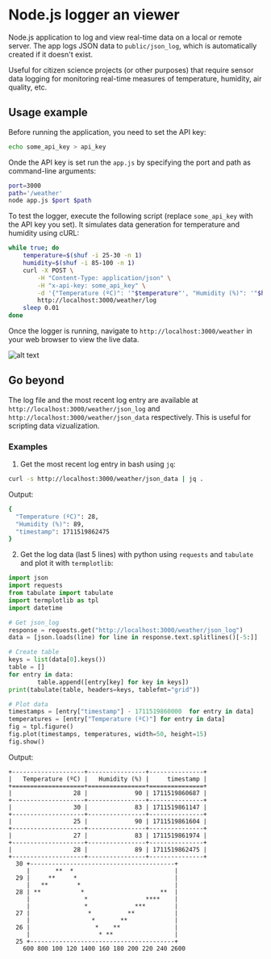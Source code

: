 # Node.js logger an viewer

Node.js application to log and view real-time data on a local or remote server. The app logs JSON data to `public/json_log`, which is automatically created if it doesn't exist.

Useful for citizen science projects (or other purposes) that require sensor data logging for monitoring real-time measures of temperature, humidity, air quality, etc.

## Usage example

Before running the application, you need to set the API key:

```bash
echo some_api_key > api_key
```

Onde the API key is set run the `app.js` by specifying the port and path as command-line arguments:

```bash
port=3000
path='/weather'
node app.js $port $path
```

To test the logger, execute the following script (replace `some_api_key` with the API key you set). It simulates data generation for temperature and humidity using cURL:

```bash
while true; do
    temperature=$(shuf -i 25-30 -n 1)
    humidity=$(shuf -i 85-100 -n 1)
    curl -X POST \
        -H "Content-Type: application/json" \
        -H "x-api-key: some_api_key" \
        -d '{"Temperature (ºC)": '"$temperature"', "Humidity (%)": '"$humidity"'}' \
        http://localhost:3000/weather/log
    sleep 0.01
done
```
Once the logger is running, navigate to `http://localhost:3000/weather` in your web browser to view the live data.

![alt text](https://i.imgur.com/0hfAyvI.png)

## Go beyond

The log file and the most recent log entry are available at `http://localhost:3000/weather/json_log` and `http://localhost:3000/weather/json_data` respectively. This is useful for scripting data vizualization. 

### Examples

1. Get the most recent log entry in bash using `jq`:

```bash
curl -s http://localhost:3000/weather/json_data | jq .
```
Output:

```bash
{
  "Temperature (ºC)": 28,
  "Humidity (%)": 89,
  "timestamp": 1711519862475
}
```

2. Get the  log data (last 5 lines) with python using `requests` and `tabulate` and plot it with `termplotlib`:

```python
import json
import requests
from tabulate import tabulate
import termplotlib as tpl
import datetime

# Get json_log
response = requests.get("http://localhost:3000/weather/json_log")
data = [json.loads(line) for line in response.text.splitlines()[-5:]]

# Create table
keys = list(data[0].keys())
table = []
for entry in data:
		table.append([entry[key] for key in keys])
print(tabulate(table, headers=keys, tablefmt="grid"))

# Plot data
timestamps = [entry["timestamp"] - 1711519860000  for entry in data]
temperatures = [entry["Temperature (ºC)"] for entry in data]
fig = tpl.figure()
fig.plot(timestamps, temperatures, width=50, height=15)
fig.show()
```
Output:

```
+--------------------+----------------+---------------+
|   Temperature (ºC) |   Humidity (%) |     timestamp |
+====================+================+===============+
|                 28 |             90 | 1711519860687 |
+--------------------+----------------+---------------+
|                 30 |             83 | 1711519861147 |
+--------------------+----------------+---------------+
|                 25 |             90 | 1711519861604 |
+--------------------+----------------+---------------+
|                 27 |             83 | 1711519861974 |
+--------------------+----------------+---------------+
|                 28 |             89 | 1711519862475 |
+--------------------+----------------+---------------+
  30 +----------------------------------------+
     |       **  *                            |
  29 |     **     *                           |
     |   **        *                          |
  28 | **           *                     **  |
     |               *                ****    |
     |               *             ***        |
  27 |                *          **           |
     |                 *       **             |
  26 |                  *    **               |
     |                   * **                 |
  25 +----------------------------------------+
    600 800 100 120 1400 160 180 200 220 240 2600

```
